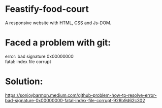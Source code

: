 # Feastify-food-court
A responsive website with HTML, CSS and Js-DOM.
# Faced a problem with git: 
error: bad signature 0x00000000 <br>
fatal: index file corrupt     
# Solution: 
https://sonjoybarmon.medium.com/github-problem-how-to-resolve-error-bad-signature-0x00000000-fatal-index-file-corrupt-928b9d62c302
